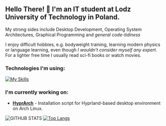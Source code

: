 ## Hello There! 👋 I'm an IT student at Lodz University of Technology in Poland.

My strong sides include Desktop Development, Operating System Architectures, Graphical Programming and _general code-tidiness_

I enjoy difficult hobbies, e.g. bodyweight training, learning modern physics or language learning, even though _I wouldn't consider myself any expert_.
For a lighter free time I usually read sci-fi books or watch movies.

### Technologies I'm using:
[![My Skills](https://skills.thijs.gg/icons?i=cpp,cmake,java,python,bash,git,html,css,js)](https://skills.thijs.gg)

### I'm currently working on:
* __[HyprArch](https://github.com/mat-kubiak/hyprarch)__ - Installation script for Hyprland-based desktop environment on Arch Linux.

![GITHUB STATS](https://github-readme-stats.vercel.app/api?username=mat-kubiak&show_icons=true&theme=github_dark&hide_border=true&hide=issues)
[![Top Langs](https://github-readme-stats.vercel.app/api/top-langs/?username=mat-kubiak&layout=compact&theme=github_dark&hide_border=true)](https://github.com/anuraghazra/github-readme-stats)
